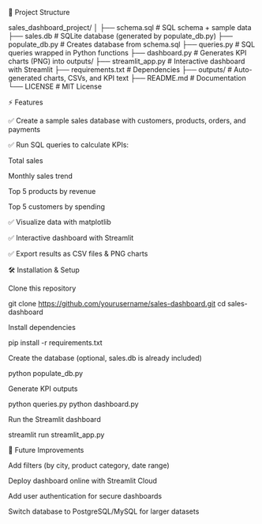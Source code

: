 📂 Project Structure

sales_dashboard_project/
│
├── schema.sql           # SQL schema + sample data
├── sales.db             # SQLite database (generated by populate_db.py)
├── populate_db.py       # Creates database from schema.sql
├── queries.py           # SQL queries wrapped in Python functions
├── dashboard.py         # Generates KPI charts (PNG) into outputs/
├── streamlit_app.py     # Interactive dashboard with Streamlit
├── requirements.txt     # Dependencies
├── outputs/             # Auto-generated charts, CSVs, and KPI text
├── README.md            # Documentation
└── LICENSE              # MIT License

⚡ Features

✅ Create a sample sales database with customers, products, orders, and payments

✅ Run SQL queries to calculate KPIs:

Total sales

Monthly sales trend

Top 5 products by revenue

Top 5 customers by spending

✅ Visualize data with matplotlib

✅ Interactive dashboard with Streamlit

✅ Export results as CSV files & PNG charts

🛠️ Installation & Setup

Clone this repository

git clone https://github.com/yourusername/sales-dashboard.git
cd sales-dashboard


Install dependencies

pip install -r requirements.txt


Create the database (optional, sales.db is already included)

python populate_db.py


Generate KPI outputs

python queries.py
python dashboard.py


Run the Streamlit dashboard

streamlit run streamlit_app.py


🔮 Future Improvements

Add filters (by city, product category, date range)

Deploy dashboard online with Streamlit Cloud

Add user authentication for secure dashboards

Switch database to PostgreSQL/MySQL for larger datasets
